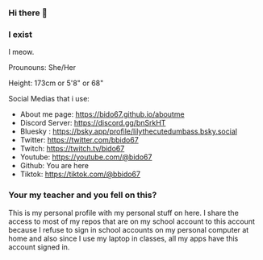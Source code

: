### Hi there 👋

### I exist

I meow.

<!--
**Bido67/bido67** is a ✨ _special_ ✨ repository because its `README.md` (this file) appears on your GitHub profile.

Here are some ideas to get you started:

- 🔭 I’m currently working on ...
- 🌱 I’m currently learning ...
- 👯 I’m looking to collaborate on ...
- 🤔 I’m looking for help with ...
- 💬 Ask me about ...
- 📫 How to reach me: ...
- 😄 Pronouns: ...
- ⚡ Fun fact: ...
-->

Prounouns: She/Her

Height: 173cm or 5'8" or 68"

Social Medias that i use:
- About me page: https://bido67.github.io/aboutme
- Discord Server: https://discord.gg/bnSrkHT
- Bluesky : https://bsky.app/profile/lilythecutedumbass.bsky.social
- Twitter: https://twitter.com/bbido67
- Twitch: https://twitch.tv/bido67
- Youtube: https://youtube.com/@bido67
- Github: You are here
- Tiktok: https://tiktok.com/@bbido67

### Your my teacher and you fell on this? 
This is my personal profile with my personal stuff on here. I share the access to most of my repos that are on my school account to this account because I refuse to sign in school accounts on my personal computer at home and also since I use my laptop in classes, all my apps have this account signed in. 

